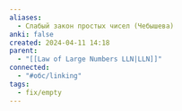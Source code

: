 ```yaml
---
aliases:
  - Слабый закон простых чисел (Чебышева)
anki: false
created: 2024-04-11 14:18
parent:
  - "[[Law of Large Numbers LLN|LLN]]"
connected:
  - "#обс/linking"
tags:
  - fix/empty
---
```


